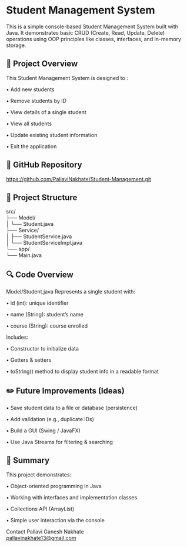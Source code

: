 # Student Management System
This is a simple console-based Student Management System built with Java.
It demonstrates basic CRUD (Create, Read, Update, Delete) operations using OOP principles like classes, interfaces, and in-memory storage.

## 📌 Project Overview
This Student Management System is designed to : 

• Add new students 
 
• Remove students by ID  
 
• View details of a single student   
 
• View all students
 
• Update existing student information   
 
• Exit the application    

## 📎 GitHub Repository
https://github.com/PallaviNakhate/Student-Management.git

## 🚀 Project Structure
src/  
├── Model/  
│   └── Student.java  
├── Service/  
│   ├── StudentService.java  
│   └── StudentServiceImpl.java  
└── app/  
    └── Main.java  

 ## 🔍 Code Overview
 Model/Student.java
Represents a single student with:

• id (int): unique identifier

• name (String): student’s name

• course (String): course enrolled

Includes:

• Constructor to initialize data

• Getters & setters

• toString() method to display student info in a readable format

## ✏️ Future Improvements (Ideas)
• Save student data to a file or database (persistence)

• Add validation (e.g., duplicate IDs)

• Build a GUI (Swing / JavaFX)

• Use Java Streams for filtering & searching

## 📖 Summary
This project demonstrates:

• Object-oriented programming in Java

• Working with interfaces and implementation classes

• Collections API (ArrayList)

• Simple user interaction via the console

Contact Pallavi Ganesh Nakhate  
pallavinakhate13@gmail.com



